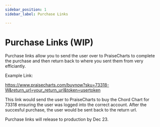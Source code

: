 ```yaml
---
sidebar_position: 1
sidebar_label: Purchase Links

---
```


# Purchase Links (WIP)

Purchase links allow you to send the user over to PraiseCharts to complete the purchase and then return back to where you sent them from very efficiantly. 

Example Link:

https://www.praisecharts.com/buynow?sku=73318-W&return_url=your_return_url&token=usertoken

This link would send the user to PraiseCharts to buy the Chord Chart for 73318 ensuring the user was logged into the correct account. After the succesful purchase, the user would be sent back 
to the return url.

Purchase links will release to production by Dec 23.
